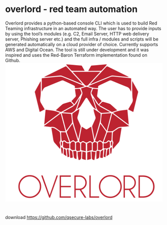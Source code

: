 # overlord - red team automation
Overlord provides a python-based console CLI which is used to build Red Teaming infrastructure in an automated way. The user has to provide inputs by using the tool’s modules (e.g. C2, Email Server, HTTP web delivery server, Phishing server etc.) and the full infra / modules and scripts will be generated automatically on a cloud provider of choice. Currently supports AWS and Digital Ocean. The tool is still under development and it was inspired and uses the Red-Baron Terraform implementation found on Github.![d9e1b1491ad5b2245f9d7be1000157b2.png](../../../_resources/d9e1b1491ad5b2245f9d7be1000157b2.png)
#
 download
 https://github.com/qsecure-labs/overlord
 
